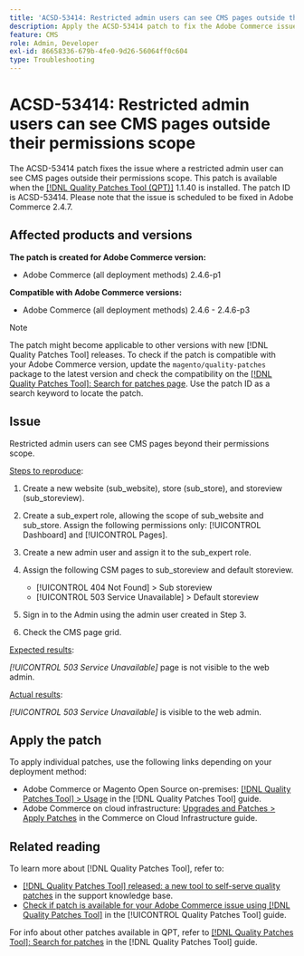 ```yaml
---
title: 'ACSD-53414: Restricted admin users can see CMS pages outside their permissions scope'
description: Apply the ACSD-53414 patch to fix the Adobe Commerce issue where a restricted admin user can see CMS pages outside of their permissions scope.
feature: CMS
role: Admin, Developer
exl-id: 86658336-679b-4fe0-9d26-56064ff0c604
type: Troubleshooting
---
```

# ACSD-53414: Restricted admin users can see CMS pages outside their permissions scope

The ACSD-53414 patch fixes the issue where a restricted admin user can see CMS pages outside their permissions scope. This patch is available when the [[!DNL Quality Patches Tool (QPT)]](https://experienceleague.adobe.com/en/docs/commerce-operations/tools/quality-patches-tool/quality-patches-tool-to-self-serve-quality-patches) 1.1.40 is installed. The patch ID is ACSD-53414. Please note that the issue is scheduled to be fixed in Adobe Commerce 2.4.7.

## Affected products and versions

**The patch is created for Adobe Commerce version:**

* Adobe Commerce (all deployment methods) 2.4.6-p1

**Compatible with Adobe Commerce versions:**

* Adobe Commerce (all deployment methods) 2.4.6 - 2.4.6-p3

>[!NOTE]
>
>The patch might become applicable to other versions with new [!DNL Quality Patches Tool] releases. To check if the patch is compatible with your Adobe Commerce version, update the `magento/quality-patches` package to the latest version and check the compatibility on the [[!DNL Quality Patches Tool]: Search for patches page](https://experienceleague.adobe.com/tools/commerce-quality-patches/index.html). Use the patch ID as a search keyword to locate the patch.

## Issue

Restricted admin users can see CMS pages beyond their permissions scope.

<u>Steps to reproduce</u>:

1. Create a new website (sub_website), store (sub_store), and storeview (sub_storeview).
1. Create a sub_expert role, allowing the scope of sub_website and sub_store. Assign the following permissions only: [!UICONTROL Dashboard] and [!UICONTROL Pages].
1. Create a new admin user and assign it to the sub_expert role.
1. Assign the following CSM pages to sub_storeview and default storeview.

    * [!UICONTROL 404 Not Found] > Sub storeview
    * [!UICONTROL 503 Service Unavailable] > Default storeview

1. Sign in to the Admin using the admin user created in Step 3.
1. Check the CMS page grid.

<u>Expected results</u>:

*[!UICONTROL 503 Service Unavailable]* page is not visible to the web admin.

<u>Actual results</u>:

*[!UICONTROL 503 Service Unavailable]* is visible to the web admin.

## Apply the patch

To apply individual patches, use the following links depending on your deployment method:

* Adobe Commerce or Magento Open Source on-premises: [[!DNL Quality Patches Tool] > Usage](/help/tools/quality-patches-tool/usage.md) in the [!DNL Quality Patches Tool] guide.
* Adobe Commerce on cloud infrastructure: [Upgrades and Patches > Apply Patches](https://experienceleague.adobe.com/docs/commerce-cloud-service/user-guide/develop/upgrade/apply-patches.html) in the Commerce on Cloud Infrastructure guide.

## Related reading

To learn more about [!DNL Quality Patches Tool], refer to:

* [[!DNL Quality Patches Tool] released: a new tool to self-serve quality patches](https://experienceleague.adobe.com/en/docs/commerce-operations/tools/quality-patches-tool/quality-patches-tool-to-self-serve-quality-patches) in the support knowledge base.
* [Check if patch is available for your Adobe Commerce issue using [!DNL Quality Patches Tool]](/help/tools/quality-patches-tool/patches-available-in-qpt/check-patch-for-magento-issue-with-magento-quality-patches.md) in the [!UICONTROL Quality Patches Tool] guide.


For info about other patches available in QPT, refer to [[!DNL Quality Patches Tool]: Search for patches](https://experienceleague.adobe.com/tools/commerce-quality-patches/index.html) in the [!DNL Quality Patches Tool] guide.
